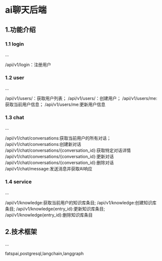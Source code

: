# ai聊天后端
## 1.功能介绍
### 1.1 login
...

/api/v1/login：注册用户

### 1.2 user
...

/api/v1/users/：获取用户列表；
/api/v1/users/：创建用户；
/api/v1/users/me:获取当前用户信息；
/api/v1/users/me:更新用户信息

### 1.3 chat
...

/api/v1/chat/conversations:获取当前用户的所有对话；
/api/v1/chat/conversations:创建新对话
/api/v1/chat/conversations/{conversation_id}:获取特定对话详情
/api/v1/chat/conversations/{conversation_id}:更新对话
/api/v1/chat/conversations/{conversation_id}:删除对话
/api/v1/chat/message:发送消息并获取AI响应

### 1.4 service
<!-- knowledgebase构建 -->
...

/api/v1/knowledge:获取当前用户的知识库条目;
/api/v1/knowledge:创建知识库条目;
/api/v1/knowledge{entry_id}:更新知识库条目;
/api/v1/knowledge{entry_id}:删除知识库条目

## 2.技术框架
...

fatspai,postgresql,langchain,langgraph